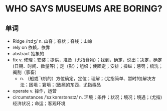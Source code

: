 # WHO SAYS MUSEUMS ARE BORING?

## 单词
- Ridge /rɪdʒ/ n. 山脊；脊状；脊线；山岭
- rely on 依赖，依靠
- abstract 抽象的
- fix v. 修理；安装；提供，准备（尤指食物）；找到，确定，说出；决定，确定(日期、时间、数量等)；定（影）；组织；使固定；安排；操纵；惩罚；梳洗；阉割（家畜）
  - n. （船或飞机的）方位确定，定位；理解；(尤指简单、暂时的)解决方法；困境；窘境；(致瘾的东西，尤指毒品
- operate v. 操作，运营
- circumstances /ˈsɜːkəmstənsɪz/ n. 环境；条件；状况；境况；境遇；(尤指)经济状况；命运；客观环境


